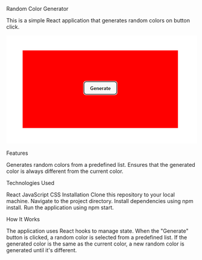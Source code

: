 Random Color Generator

This is a simple React application that generates random colors on button click.

![Alt-image](https://github.com/PragatiiGupta/Mini-Projects/blob/main/Color%20Selector/Screenshot.jpg)

Features

Generates random colors from a predefined list.
Ensures that the generated color is always different from the current color.

Technologies Used

React
JavaScript
CSS
Installation
Clone this repository to your local machine.
Navigate to the project directory.
Install dependencies using npm install.
Run the application using npm start.

How It Works

The application uses React hooks to manage state.
When the "Generate" button is clicked, a random color is selected from a predefined list.
If the generated color is the same as the current color, a new random color is generated until it's different.
